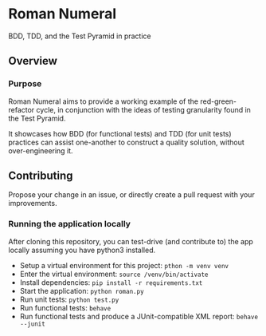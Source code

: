 # Roman Numeral

BDD, TDD, and the Test Pyramid in practice

## Overview

### Purpose

Roman Numeral aims to provide a working example of the red-green-refactor cycle, in conjunction with the ideas of testing granularity found in the Test Pyramid.

It showcases how BDD (for functional tests) and TDD (for unit tests) practices can assist one-another to construct a quality solution, without over-engineering it.

## Contributing

Propose your change in an issue, or directly create a pull request with your improvements.

### Running the application locally

After cloning this repository, you can test-drive (and contribute to) the app locally assuming you have python3 installed.

* Setup a virtual environment for this project: `pthon -m venv venv`
* Enter the virtual environment: `source /venv/bin/activate`
* Install dependencies: `pip install -r requirements.txt`
* Start the application: `python roman.py`
* Run unit tests: `python test.py`
* Run functional tests: `behave` 
* Run functional tests and produce a JUnit-compatible XML report: `behave --junit`
